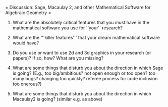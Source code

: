= Discussion: Sage, Macaulay 2, and other Mathematical Software for Algebraic Geometry =

 1. What are the absolutely critical features that you *must* have in the mathematical software you use for ''your'' research?

 1. What are the '''killer features''' that your dream mathematical software would have?
 
 1. Do you use or want to use 2d and 3d graphics in your research (or papers)?  If so, how?  What are you missing?

 1. What are some things that disturb you about the direction in which Sage is going?  (E.g., too big/ambitious? not open enough or too open?  too many bugs?  changing too quickly? referee process for code inclusion too onerous?)

 1. What are some things that disturb you about the direction in which Macaulay2 is going?  (similar e.g. as above)

 

